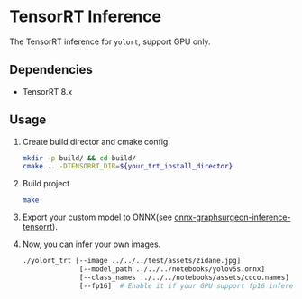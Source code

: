 # TensorRT Inference

The TensorRT inference for `yolort`, support GPU only.

## Dependencies

- TensorRT 8.x

## Usage

1. Create build director and cmake config.

   ```bash
   mkdir -p build/ && cd build/
   cmake .. -DTENSORRT_DIR=${your_trt_install_director}
   ```

1. Build project

   ```bash
   make
   ```

1. Export your custom model to ONNX(see [onnx-graphsurgeon-inference-tensorrt](https://github.com/zhiqwang/yolov5-rt-stack/blob/main/notebooks/onnx-graphsurgeon-inference-tensorrt.ipynb)).

1. Now, you can infer your own images.

   ```bash
   ./yolort_trt [--image ../../../test/assets/zidane.jpg]
                 [--model_path ../../../notebooks/yolov5s.onnx]
                 [--class_names ../../../notebooks/assets/coco.names]
                 [--fp16]  # Enable it if your GPU support fp16 inference
   ```
